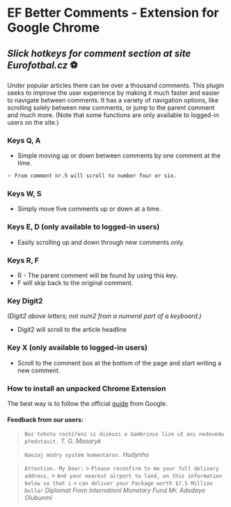 # EF Better Comments - Extension for Google Chrome

## _Slick hotkeys for comment section at site Eurofotbal.cz_ ⚽

Under popular articles there can be over a thousand comments. This plugin seeks to improve the user experience by making it much faster and easier to navigate between comments. It has a variety of navigation options, like scrolling solely between new comments, or jump to the parent comment and much more. (Note that some functions are only available to logged-in users on the site.)

### Keys Q, A

- Simple moving up or down between comments by one comment at the time.

```sh
✨ From comment nr.5 will scroll to number four or six.
```

### Keys W, S

- Simply move five comments up or down at a time.

### Keys E, D (only available to logged-in users)

- Easily scrolling up and down through new comments only.

### Keys R, F

- R - The parent comment will be found by using this key.
- F will skip back to the original comment.

### Key Digit2

_(Digit2 above letters; not num2 from a numeral part of a keyboard.)_

- Digit2 will scroll to the article headline

### Key X (only available to logged-in users)

- Scroll to the comment box at the bottom of the page and start writing a new comment.

### How to install an unpacked Chrome Extension

The best way is to follow the official [guide](https://developer.chrome.com/docs/extensions/mv3/getstarted/#unpacked) from Google.

#### Feedback from our users:

> `Bez tohoto rozšíření si diskuzi o Gambrinus lize už ani nedovedu představit.`
> _T. G. Masaryk_

> `Naozaj múdry systém komentárov.`
> _Hudynho_

> `Attention. My Dear:` > `Please reconfirm to me your full delivery address,` > `And your nearest airport to land, on this information below so that i` > `can deliver your Package worth $7.5 Million Dollar`
> _Diplomat From Internationl Monetary Fund_
> _Mr. Adedayo Olubunmi_
